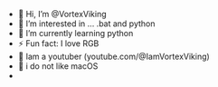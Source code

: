 - 👋 Hi, I’m @VortexViking
- 👀 I’m interested in ... .bat and python
- 🌱 I’m currently learning python
- ⚡ Fun fact: I love RGB
- 🎥 Iam a youtuber (youtube.com/@IamVortexViking)
- 🍎 i do not like macOS 
- 

<!---
VortexViking/VortexViking is a ✨ special ✨ repository because its `README.md` (this file) appears on your GitHub profile.
You can click the Preview link to take a look at your changes.
--->
